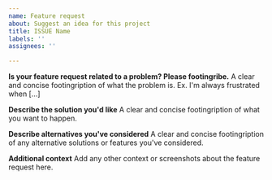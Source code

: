 ```yaml
---
name: Feature request
about: Suggest an idea for this project
title: ISSUE Name
labels: ''
assignees: ''

---
```


**Is your feature request related to a problem? Please footingribe.**
A clear and concise footingription of what the problem is. Ex. I'm always frustrated when [...]

**Describe the solution you'd like**
A clear and concise footingription of what you want to happen.

**Describe alternatives you've considered**
A clear and concise footingription of any alternative solutions or features you've considered.

**Additional context**
Add any other context or screenshots about the feature request here.
